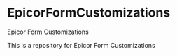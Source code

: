 # EpicorFormCustomizations
Epicor Form Customizations

This is a repository for Epicor Form Customizations
